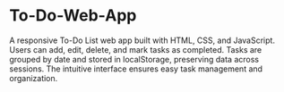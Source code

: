 # To-Do-Web-App
A responsive To-Do List web app built with HTML, CSS, and JavaScript. Users can add, edit, delete, and mark tasks as completed. Tasks are grouped by date and stored in localStorage, preserving data across sessions. The intuitive interface ensures easy task management and organization.
